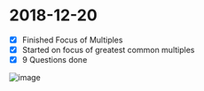 # 2018-12-20

- [x] Finished Focus of Multiples
- [x] Started on focus of greatest common multiples
- [x] 9 Questions done

![image](https://user-images.githubusercontent.com/6586811/50308012-af3e2300-045f-11e9-872a-b5d8370fa360.png)
